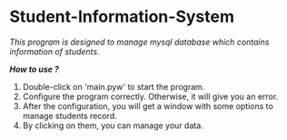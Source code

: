 # Student-Information-System

<i>This program is designed to manage mysql database which contains information of students.</i>

<i><b>How to use ?</b></i>

1. Double-click on 'main.pyw' to start the program.
2. Configure the program correctly. Otherwise, it will give you an error.
3. After the configuration, you will get a window with some options to manage students record.
4. By clicking on them, you can manage your data.

